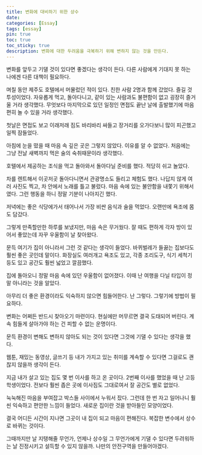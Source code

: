 ```yaml
---
title: 변화에 대비하기 위한 상수
date: 
categories: [Essay]
tags: [essay]
pin: true
toc: true
toc_sticky: true
description: 변화에 대한 두려움을 극복하기 위해 변하지 않는 것을 만든다. 
---
```


변화를 앞두고 기댈 것이 있다면 좋겠다는 생각이 든다. 다른 사람에게 기대지 못 하는 나에겐 다른 대책이 필요하다.

며칠 동안 제주도 호텔에서 머물렀던 적이 있다. 친한 사람 2명과 함께 갔었다. 즐길 것 투성이었다. 자유롭게 먹고, 돌아다니고, 같이 있는 사람과도 불편함이 없고 굉장히 즐거울 거라 생각했다. 무엇보다 마지막으로 있던 일정인 면접도 끝난 날에 출발했기에 마음편히 놀 수 있을 거라 생각했다.

첫날은 면접도 보고 이래저래 짐도 바리바리 싸들고 장거리를 오가다보니 많이 피곤했고 일찍 잠들었다.

아침에 눈을 떴을 때 마음 속 깊은 곳은 그렇지 않았다. 이유를 알 수 없었다. 처음에는 그냥 전날 새벽까지 먹은 술의 숙취때문이라 생각했다.

호텔에서 제공하는 조식을 먹고 돌아와서 돌아다닐 준비를 했다. 적당히 쉬고 놀았다.

차를 렌트해서 이곳저곳 돌아다니면서 관광명소도 들리고 체험도 했다. 나답지 않게 여러 사진도 찍고, 차 안에서 노래를 틀고 불렀다. 마음 속에 있는 불안함을 내쫓기 위해서였다. 그런 행동을 하니 정말 기분이 나아지긴 했다.

저녁에는 좋은 식당에가서 태어나서 가장 비싼 음식과 술을 먹었다. 오랜만에 욕조에 몸도 담갔다.

그렇게 만족할만한 하루를 보냈지만, 마음 속은 무거웠다. 잘 때도 편하게 각자 방이 있어서 좋았는데 자꾸 우울함이 날 찾아왔다.

문득 여기가 집이 아니라서 그런 것 같다는 생각이 들었다. 바퀴벌레가 들끓는 집보다도 훨씬 좋은 곳인데 말이다. 화장실도 여러개고 욕조도 있고, 각종 조리도구, 식기 세척기 등도 있고 공간도 훨씬 넓었고 깔끔했다.

집에 돌아오니 정말 마음 속에 있던 우울함이 없어졌다. 이때 난 여행을 다닐 타입이 정말 아니라는 것을 알았다.

아무리 더 좋은 환경이라도 익숙하지 않으면 힘들어한다. 난 그렇다. 그렇기에 방법이 필요하다.

변화는 어쩌든 반드시 찾아오기 마련이다. 현실에만 머무르면 결국 도태되어 버린다. 계속 힘들게 살아가야 하는 건 피할 수 없는 운명이다.

문득 환경이 변해도 변하지 않아도 되는 것이 있다면 그것에 기댈 수 있다는 생각을 했다.

웹툰, 재밌는 동영상, 글쓰기 등 내가 가지고 있는 취미를 계속할 수 있다면 그걸로도 괜찮지 않을까 생각이 든다.

지금 내가 살고 있는 집도 몇 번 이사를 하고 온 곳이다. 2번째 이사를 했었을 때 난 고등학생이었다. 전보다 훨씬 좁은 곳에 이사짐도 그대로여서 잘 공간도 별로 없었다.

눅눅해진 마음을 부여잡고 박스들 사이에서 누워서 잤다. 그런데 한 번 자고 일어나니 훨씬 익숙하고 편안한 느낌이 들었다. 새로운 집이란 것을 받아들인 모양이었다.

결국 어디든 시간이 지나면 그곳이 내 집이 되고 마음이 편해진다. 복잡한 변수에서 상수로 바뀌는 것이다.

그때까지만 날 지탱해줄 무언가, 언제나 상수일 그 무언가에게 기댈 수 있다면 두려워하는 날 진정시키고 설득할 수 있지 않을까. 나만의 안전구역을 만들어야겠다.

